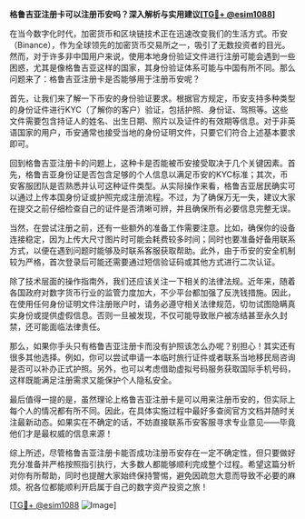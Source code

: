 **格鲁吉亚注册卡可以注册币安吗？深入解析与实用建议[[TG💪+ @esim1088](https://t.me/s/esim1088)]**

在当今数字化时代，加密货币和区块链技术正在迅速改变我们的生活方式。币安（Binance），作为全球领先的加密货币交易所之一，吸引了无数投资者的目光。然而，对于许多非中国用户来说，使用本地身份验证文件进行注册可能会遇到一些困惑，尤其是像格鲁吉亚这样的国家，其身份验证体系可能与中国有所不同。那么问题来了：格鲁吉亚注册卡是否能够用于注册币安呢？

首先，让我们来了解一下币安的身份验证要求。根据官方规定，币安支持多种类型的身份证件进行KYC（了解你的客户）验证，包括护照、身份证、驾照等。这些文件需要包含持证人的姓名、出生日期、照片以及证件的有效期等信息。对于非英语国家的用户，币安通常也接受当地的身份证明文件，只要它们符合上述基本要求即可。

回到格鲁吉亚注册卡的问题上，这种卡是否能被币安接受取决于几个关键因素。首先，格鲁吉亚身份证是否包含足够的个人信息以满足币安的KYC标准；其次，币安客服团队是否熟悉并认可这种证件类型。从实际操作来看，格鲁吉亚居民确实可以通过上传本国身份证或护照完成注册流程。不过，为了确保万无一失，建议大家在提交之前仔细检查自己的证件是否清晰可辨，并且确保所有必要信息完整无误。

当然，在尝试注册之前，还有一些额外的准备工作需要注意。比如，确保你的设备连接稳定，因为上传大尺寸图片时可能会耗费较多时间；同时也要准备好备用联系方式，以便在遇到问题时能够及时联系客服获取帮助。此外，由于币安的安全机制较为严格，首次登录后可能还需要通过短信验证码或其他方式进行二次认证。

除了技术层面的操作指南外，我们还应该关注一下相关的法律法规。近年来，随着各国政府对数字货币行业的监管力度加大，不少平台都加强了反洗钱措施。因此，在使用任何身份证明文件注册账户时，请务必遵守相关法律规范，切勿试图隐瞒真实身份或提供虚假信息。否则一旦被发现，不仅可能导致账户被冻结甚至永久封禁，还可能面临法律责任。

那么，如果你手头只有格鲁吉亚注册卡而没有护照该怎么办呢？别担心！其实还有很多其他选择。例如，你可以尝试申请一本临时旅行证件或者联系当地移民局咨询是否可以补办正式护照。另外，也可以考虑借助虚拟号码服务获取国际手机号码，这样既能满足注册需求又能保护个人隐私安全。

最后值得一提的是，虽然理论上格鲁吉亚注册卡是可以用来注册币安的，但实际上每个人的情况都有所不同。因此，在具体实施过程中最好多查阅官方文档并随时关注最新动态。如果实在不确定的话，不妨直接联系币安客服寻求专业意见——毕竟他们才是最权威的信息来源！

综上所述，尽管格鲁吉亚注册卡能否成功注册币安存在一定不确定性，但只要做好充分准备并严格按照指引执行，大多数人都能够顺利完成整个过程。希望这篇分析对你有所帮助，同时也提醒大家始终保持警惕，避免因疏忽大意而导致不必要的麻烦。祝各位都能顺利开启属于自己的数字资产投资之旅！

[[TG💪+ @esim1088](https://t.me/s/esim1088) ![Image](https://i.postimg.cc/4NQfJmqS/Snipaste-2025-05-13-00-14-12.png)]